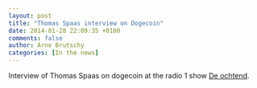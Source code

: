 ```yaml
---
layout: post
title: "Thomas Spaas interview on Dogecoin"
date: 2014-01-28 22:09:35 +0100
comments: false
author: Arne Brutschy
categories: [In the news]
---
```

Interview of Thomas Spaas on dogecoin at the radio 1 show [De ochtend](http://www.radio1.be/programmas/de-ochtend).
